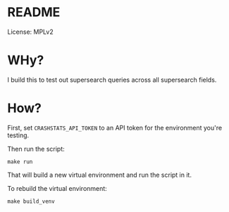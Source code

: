 # README

License: MPLv2


# WHy?

I build this to test out supersearch queries across all supersearch fields.


# How?

First, set `CRASHSTATS_API_TOKEN` to an API token for the environment you're
testing.

Then run the script:

```
make run
```

That will build a new virtual environment and run the script in it.

To rebuild the virtual environment:

```
make build_venv
```
